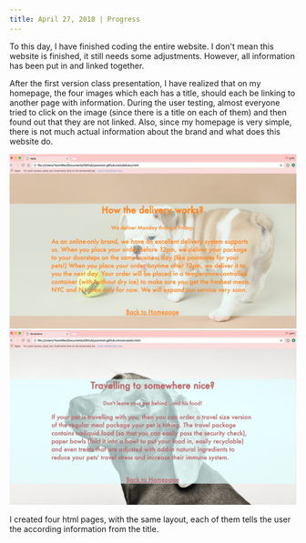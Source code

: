 ```yaml
---
title: April 27, 2018 | Progress
---
```


To this day, I have finished coding the entire website. I don't mean this website is finished, it still needs some adjustments. However, all information has been put in and linked together. 

After the first version class presentation, I have realized that on my homepage, the four images which each has a title, should each be linking to another page with information. During the user testing, almost everyone tried to click on the image (since there is a title on each of them) and then found out that they are not linked. Also, since my homepage is very simple, there is not much actual information about the brand and what does this website do. 

<img src="assets/delivery.jpg">
<img src="assets/occasion.jpg">

I created four html pages, with the same layout, each of them tells the user the according information from the title. 
